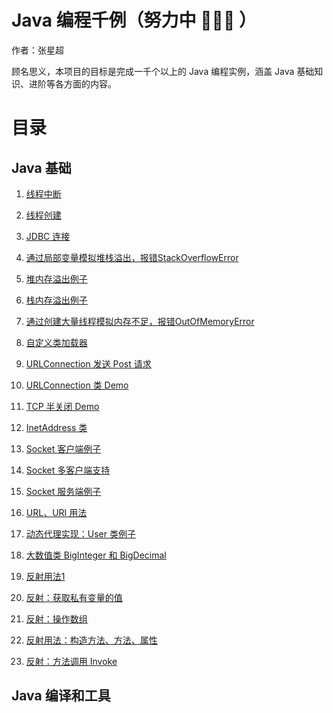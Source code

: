# Java 编程千例（努力中 💪💪💪 ）

作者：张星超

顾名思义，本项目的目标是完成一千个以上的 Java 编程实例，涵盖 Java 基础知识、进阶等各方面的内容。

# 目录

<CatalogStartTag/>

## Java 基础

1. [线程中断](java-base/src/main/java/java_base_util/thread/MyInterruptThread/Manage.java)

2. [线程创建](java-base/src/main/java/java_base_util/thread/MyCreateThread/Manage.java)

3. [JDBC 连接](java-base/src/main/java/java_sql/ConnectionUsage.java)

4. [通过局部变量模拟堆栈溢出，报错StackOverflowError](java-base/src/main/java/jvm/memory/StackOverflowByLocalVariables.java)

5. [堆内存溢出例子](java-base/src/main/java/jvm/memory/HeapOverflow1.java)

6. [栈内存溢出例子](java-base/src/main/java/jvm/memory/StackOverflow1.java)

7. [通过创建大量线程模拟内存不足，报错OutOfMemoryError](java-base/src/main/java/jvm/memory/OutOfMemoryErrorByThreads.java)

8. [自定义类加载器](java-base/src/main/java/jvm/class_loader/my_class_loader/Launcher.java)

9. [URLConnection 发送 Post 请求](java-base/src/main/java/java_base_net/PostForm.java)

10. [URLConnection 类 Demo](java-base/src/main/java/java_base_net/UrlConnectionDemo.java)

11. [TCP 半关闭 Demo](java-base/src/main/java/java_base_net/HalfCloseDemo.java)

12. [InetAddress 类](java-base/src/main/java/java_base_net/InetAddressDemo.java)

13. [Socket 客户端例子](java-base/src/main/java/java_base_net/MySocketClient.java)

14. [Socket 多客户端支持](java-base/src/main/java/java_base_net/MultiClientSocket/Manage.java)

15. [Socket 服务端例子](java-base/src/main/java/java_base_net/MySocketServer.java)

16. [URL、URI 用法](java-base/src/main/java/java_base_net/UrlDemo.java)

17. [动态代理实现：User 类例子](java-base/src/main/java/java_base_lang/dynamic/proxy/user_proxy/Main.java)

18. [大数值类 BigInteger 和 BigDecimal](java-base/src/main/java/java_base_lang/number/BigIntegerAndBigDecimal.java)

19. [反射用法1](java-base/src/main/java/java_base_lang/reflection/Usage1.java)

20. [反射：获取私有变量的值](java-base/src/main/java/java_base_lang/reflection/private_value/Main.java)

21. [反射：操作数组](java-base/src/main/java/java_base_lang/reflection/ArrayUsage.java)

22. [反射用法：构造方法、方法、属性](java-base/src/main/java/java_base_lang/reflection/Usage2.java)

23. [反射：方法调用 Invoke](java-base/src/main/java/java_base_lang/reflection/InvokeUsage.java)

## Java 编译和工具

<CatalogEndTag/>
